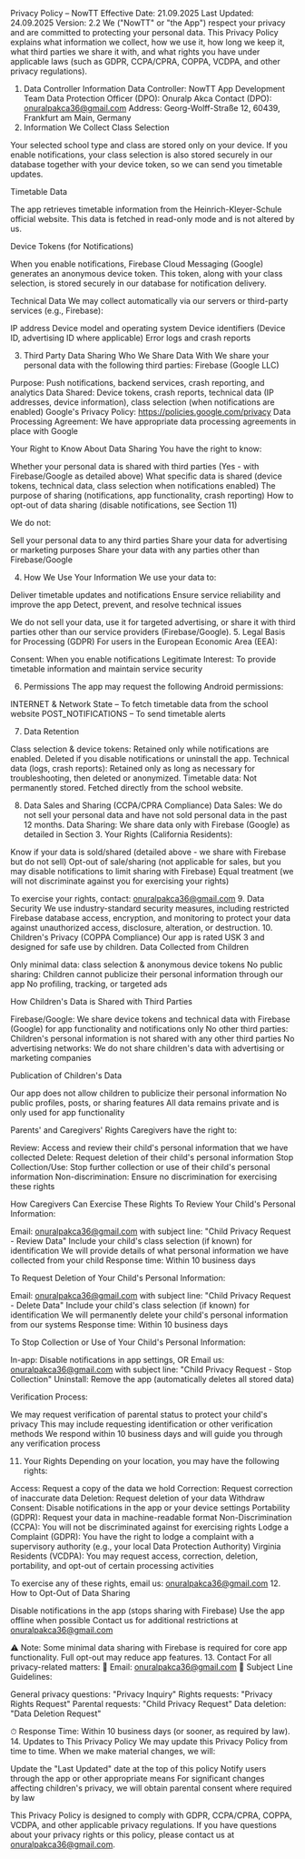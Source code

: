 Privacy Policy – NowTT
Effective Date: 21.09.2025
Last Updated: 24.09.2025
Version: 2.2
We ("NowTT" or "the App") respect your privacy and are committed to protecting your personal data. This Privacy Policy explains what information we collect, how we use it, how long we keep it, what third parties we share it with, and what rights you have under applicable laws (such as GDPR, CCPA/CPRA, COPPA, VCDPA, and other privacy regulations).
1. Data Controller Information
Data Controller: NowTT App Development Team
Data Protection Officer (DPO): Onuralp Akca
Contact (DPO): onuralpakca36@gmail.com
Address: Georg-Wolff-Straße 12, 60439, Frankfurt am Main, Germany
2. Information We Collect
Class Selection

Your selected school type and class are stored only on your device.
If you enable notifications, your class selection is also stored securely in our database together with your device token, so we can send you timetable updates.

Timetable Data

The app retrieves timetable information from the Heinrich-Kleyer-Schule official website.
This data is fetched in read-only mode and is not altered by us.

Device Tokens (for Notifications)

When you enable notifications, Firebase Cloud Messaging (Google) generates an anonymous device token.
This token, along with your class selection, is stored securely in our database for notification delivery.

Technical Data
We may collect automatically via our servers or third-party services (e.g., Firebase):

IP address
Device model and operating system
Device identifiers (Device ID, advertising ID where applicable)
Error logs and crash reports

3. Third Party Data Sharing
Who We Share Data With
We share your personal data with the following third parties:
Firebase (Google LLC)

Purpose: Push notifications, backend services, crash reporting, and analytics
Data Shared: Device tokens, crash reports, technical data (IP addresses, device information), class selection (when notifications are enabled)
Google's Privacy Policy: https://policies.google.com/privacy
Data Processing Agreement: We have appropriate data processing agreements in place with Google

Your Right to Know About Data Sharing
You have the right to know:

Whether your personal data is shared with third parties (Yes - with Firebase/Google as detailed above)
What specific data is shared (device tokens, technical data, class selection when notifications enabled)
The purpose of sharing (notifications, app functionality, crash reporting)
How to opt-out of data sharing (disable notifications, see Section 11)

We do not:

Sell your personal data to any third parties
Share your data for advertising or marketing purposes
Share your data with any parties other than Firebase/Google

4. How We Use Your Information
We use your data to:

Deliver timetable updates and notifications
Ensure service reliability and improve the app
Detect, prevent, and resolve technical issues

We do not sell your data, use it for targeted advertising, or share it with third parties other than our service providers (Firebase/Google).
5. Legal Basis for Processing (GDPR)
For users in the European Economic Area (EEA):

Consent: When you enable notifications
Legitimate Interest: To provide timetable information and maintain service security

6. Permissions
The app may request the following Android permissions:

INTERNET & Network State – To fetch timetable data from the school website
POST_NOTIFICATIONS – To send timetable alerts

7. Data Retention

Class selection & device tokens: Retained only while notifications are enabled. Deleted if you disable notifications or uninstall the app.
Technical data (logs, crash reports): Retained only as long as necessary for troubleshooting, then deleted or anonymized.
Timetable data: Not permanently stored. Fetched directly from the school website.

8. Data Sales and Sharing (CCPA/CPRA Compliance)
Data Sales: We do not sell your personal data and have not sold personal data in the past 12 months.
Data Sharing: We share data only with Firebase (Google) as detailed in Section 3.
Your Rights (California Residents):

Know if your data is sold/shared (detailed above - we share with Firebase but do not sell)
Opt-out of sale/sharing (not applicable for sales, but you may disable notifications to limit sharing with Firebase)
Equal treatment (we will not discriminate against you for exercising your rights)

To exercise your rights, contact: onuralpakca36@gmail.com
9. Data Security
We use industry-standard security measures, including restricted Firebase database access, encryption, and monitoring to protect your data against unauthorized access, disclosure, alteration, or destruction.
10. Children's Privacy (COPPA Compliance)
Our app is rated USK 3 and designed for safe use by children.
Data Collected from Children

Only minimal data: class selection & anonymous device tokens
No public sharing: Children cannot publicize their personal information through our app
No profiling, tracking, or targeted ads

How Children's Data is Shared with Third Parties

Firebase/Google: We share device tokens and technical data with Firebase (Google) for app functionality and notifications only
No other third parties: Children's personal information is not shared with any other third parties
No advertising networks: We do not share children's data with advertising or marketing companies

Publication of Children's Data

Our app does not allow children to publicize their personal information
No public profiles, posts, or sharing features
All data remains private and is only used for app functionality

Parents' and Caregivers' Rights
Caregivers have the right to:

Review: Access and review their child's personal information that we have collected
Delete: Request deletion of their child's personal information
Stop Collection/Use: Stop further collection or use of their child's personal information
Non-discrimination: Ensure no discrimination for exercising these rights

How Caregivers Can Exercise These Rights
To Review Your Child's Personal Information:

Email: onuralpakca36@gmail.com with subject line: "Child Privacy Request - Review Data"
Include your child's class selection (if known) for identification
We will provide details of what personal information we have collected from your child
Response time: Within 10 business days

To Request Deletion of Your Child's Personal Information:

Email: onuralpakca36@gmail.com with subject line: "Child Privacy Request - Delete Data"
Include your child's class selection (if known) for identification
We will permanently delete your child's personal information from our systems
Response time: Within 10 business days

To Stop Collection or Use of Your Child's Personal Information:

In-app: Disable notifications in app settings, OR
Email us: onuralpakca36@gmail.com with subject line: "Child Privacy Request - Stop Collection"
Uninstall: Remove the app (automatically deletes all stored data)

Verification Process:

We may request verification of parental status to protect your child's privacy
This may include requesting identification or other verification methods
We respond within 10 business days and will guide you through any verification process

11. Your Rights
Depending on your location, you may have the following rights:

Access: Request a copy of the data we hold
Correction: Request correction of inaccurate data
Deletion: Request deletion of your data
Withdraw Consent: Disable notifications in the app or your device settings
Portability (GDPR): Request your data in machine-readable format
Non-Discrimination (CCPA): You will not be discriminated against for exercising rights
Lodge a Complaint (GDPR): You have the right to lodge a complaint with a supervisory authority (e.g., your local Data Protection Authority)
Virginia Residents (VCDPA): You may request access, correction, deletion, portability, and opt-out of certain processing activities

To exercise any of these rights, email us: onuralpakca36@gmail.com
12. How to Opt-Out of Data Sharing

Disable notifications in the app (stops sharing with Firebase)
Use the app offline when possible
Contact us for additional restrictions at onuralpakca36@gmail.com

⚠️ Note: Some minimal data sharing with Firebase is required for core app functionality. Full opt-out may reduce app features.
13. Contact
For all privacy-related matters:
📧 Email: onuralpakca36@gmail.com
📝 Subject Line Guidelines:

General privacy questions: "Privacy Inquiry"
Rights requests: "Privacy Rights Request"
Parental requests: "Child Privacy Request"
Data deletion: "Data Deletion Request"

⏱ Response Time: Within 10 business days (or sooner, as required by law).
14. Updates to This Privacy Policy
We may update this Privacy Policy from time to time. When we make material changes, we will:

Update the "Last Updated" date at the top of this policy
Notify users through the app or other appropriate means
For significant changes affecting children's privacy, we will obtain parental consent where required by law


This Privacy Policy is designed to comply with GDPR, CCPA/CPRA, COPPA, VCDPA, and other applicable privacy regulations. If you have questions about your privacy rights or this policy, please contact us at onuralpakca36@gmail.com.
